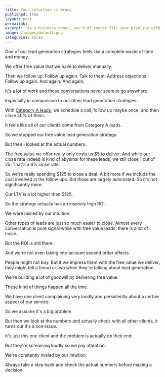 ```yaml
---
title: Your intuition is wrong
published: true
layout: post
permalink: 
excerpt:  As a business owner, you'd of course fill your pipeline with Category A leads only. 
image: /images/default.png
categories: sales
---
```


One of our lead generation strategies feels like a complete waste of time and money.

We offer free value that we have to deliver manually.

Then we follow up. Follow up again. Talk to them. Address objections. Follow up again. And again. And again.

It's a lot of work and these conversations never seem to go anywhere.

Especially in comparision to our other lead generation strategies.

With [Category A leads](lead-gen-vs-closing), we schedule a call, follow up maybe once, and then close 50% of them.

It feels like all of our clients come from Category A leads.

So we stopped our free value lead generation strategy.

But then I looked at the actual numbers.

The free value we offer really only costs us $5 to deliver. And while our close rate indeed is kind of abysmal for these leads, we still close 1 out of 25. That's a 4% close rate.

So we're really spending $125 to close a deal. A bit more if we include the cost involved in the follow ups. But these are largely automated. So it's not significantly more.

Our LTV is a lot higher than $125.

So the strategy actually has an insanely high ROI.

We were misled by our intuition.

Other types of leads are just so much easier to close. Almost every conversation is pure signal while with free value leads, there is a lot of noise.

But the ROI is still there.

And we're not even taking into account second order effects.

People might not buy. But if we impress them with the free value we deliver, they might tell a friend or two when they're talking about lead generation.

We're building a lot of goodwill by delivering free value.

These kind of things happen all the time.

We have one client complaining very loudly and persistently about a certain aspect of our service.

So we assume it's a big problem.

But then we look at the numbers and actually check with all other clients, it turns out it's a non-issue.

It's just this one client and the problem is actually on their end.

But they're screaming loudly so we pay attention.

We're constantly misled by our intuition.

Always take a step back and check the actual numbers before making a decision.